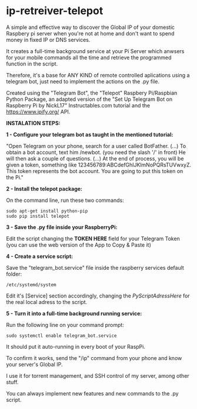 # ip-retreiver-telepot
A simple and effective way to discover the Global IP of your domestic Raspbery pi server when you're not at home and don't want to spend money in fixed IP or DNS services.

It creates a full-time background service at your Pi Server which anwsers for your mobile commands all the time and retrieve the programmed function in the script.

Therefore, it's a base for ANY KIND of remote controlled aplications using a telegram bot, just need to implement the actions on the .py file.

Created using the "Telegram Bot", the "Telepot" Raspbery Pi/Raspbian Python Package, an adapted version of the "Set Up Telegram Bot on Raspberry Pi by NickL17" Instructables.com tutorial and the https://www.ipify.org/ API.


**INSTALATION STEPS:**

**1 - Configure your telegram bot as taught in the mentioned tutorial:**

"Open Telegram on your phone, search for a user called BotFather. (...) To obtain a bot account, text him /newbot. (you need the slash '/' in front) He will then ask a couple of questions. (...) At the end of process, you will be given a token, something like 123456789:ABCdefGhIJKlmNoPQRsTUVwxyZ. This token represents the bot account. You are going to put this token on the Pi."

**2 - Install the telepot package:**

  On the command line, run these two commands:

    sudo apt-get install python-pip
    sudo pip install telepot

**3 - Save the .py file inside your RaspberryPi:**

Edit the script changing the **TOKEN HERE** field for your Telegram Token (you can use the web version of the App to Copy & Paste it)

**4 - Create a service script:**

Save the "telegram_bot.service" file inside the raspberry services default folder: 
 
    /etc/systemd/system
  
Edit it's [Service] section accordingly, changing the *PyScriptAdressHere* for the real local adress to the script.

**5 - Turn it into a full-time background running service:**

Run the following line on your command prompt:

    sudo systemctl enable telegram_bot.service
    
It should put it auto-running in every boot of your RaspPi. 

To confirm it works, send the "/ip" command from your phone and know your server's Global IP.

I use it for torrent management, and SSH control of my server, among other stuff.

You can always implement new features and new commands to the .py script.


